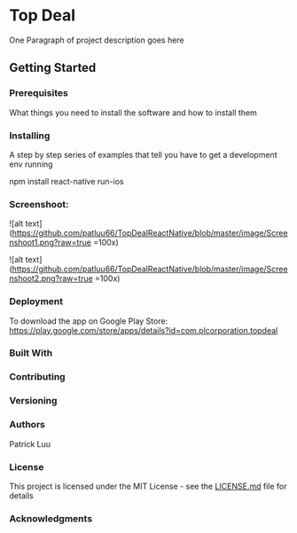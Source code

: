 # Top Deal

One Paragraph of project description goes here

## Getting Started


### Prerequisites

What things you need to install the software and how to install them

### Installing

A step by step series of examples that tell you have to get a development env running

npm install
react-native run-ios

### Screenshoot:
![alt text](https://github.com/patluu66/TopDealReactNative/blob/master/image/Screenshoot1.png?raw=true =100x)

![alt text](https://github.com/patluu66/TopDealReactNative/blob/master/image/Screenshoot2.png?raw=true =100x)


### Deployment

To download the app on Google Play Store:
https://play.google.com/store/apps/details?id=com.plcorporation.topdeal

### Built With


### Contributing


### Versioning


### Authors

Patrick Luu

### License

This project is licensed under the MIT License - see the [LICENSE.md](LICENSE.md) file for details

### Acknowledgments

